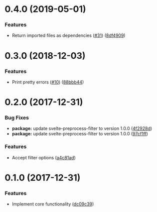 <a name="0.4.0"></a>
# 0.4.0 (2019-05-01)


### Features

* Return imported files as dependencies ([#31](https://github.com/ls-age/svelte-preprocess-less/issues/31)) ([8df4909](https://github.com/ls-age/svelte-preprocess-less/commits/8df4909))




<a name="0.3.0"></a>
# 0.3.0 (2018-12-03)


### Features

* Print pretty errors ([#10](https://github.com/ls-age/svelte-preprocess-less/issues/10)) ([88bbb44](https://github.com/ls-age/svelte-preprocess-less/commits/88bbb44))




<a name="0.2.0"></a>
# 0.2.0 (2017-12-31)


### Bug Fixes

* **package:** update svelte-preprocess-filter to version 1.0.0 ([4f2928d](https://github.com/ls-age/svelte-preprocess-less/commits/4f2928d))
* **package:** update svelte-preprocess-filter to version 1.0.0 ([97cf1ff](https://github.com/ls-age/svelte-preprocess-less/commits/97cf1ff))


### Features

* Accept filter options ([a4c81ad](https://github.com/ls-age/svelte-preprocess-less/commits/a4c81ad))




<a name="0.1.0"></a>
# 0.1.0 (2017-12-31)


### Features

* Implement core functionality ([dc09c39](https://github.com/ls-age/svelte-preprocess-less/commits/dc09c39))



